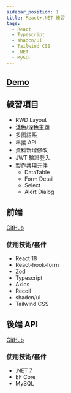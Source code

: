 ```yaml
---
sidebar_position: 1
title: React+.NET 練習
tags:
  - React
  - Typescript
  - shadcn/ui
  - Tailwind CSS
  - .NET
  - MySQL
---
```


## [Demo](https://pm-jyun.vercel.app/)

## 練習項目

- RWD Layout
- 淺色/深色主題
- 多國語系
- 串接 API
- 資料新增修改
- JWT 驗證登入
- 製作共用元件
  - DataTable
  - Form Detail
  - Select
  - Alert Dialog

## 前端

[GitHub](https://github.com/njyun666666/PM.React)

### 使用技術/套件

- React 18
- React-hook-form
- Zod
- Typescript
- Axios
- Recoil
- shadcn/ui
- Tailwind CSS

## 後端 API

[GitHub](https://github.com/njyun666666/PM.Net)

### 使用技術/套件

- .NET 7
- EF Core
- MySQL
